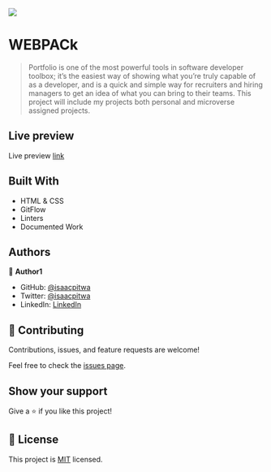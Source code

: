 ![](https://img.shields.io/badge/Microverse-blueviolet)

#  WEBPACk

> Portfolio is one of the most powerful tools in  software developer toolbox; it’s the easiest way of showing what you’re truly capable of as a developer, and is a quick and simple way for recruiters and hiring managers to get an idea of what you can bring to their teams.
 This project will include my projects both personal and microverse assigned projects.

## Live preview

Live preview [link](https://isaacpitwa.github.io/my-portfolio/)

## Built With

- HTML & CSS
- GitFlow
- Linters
- Documented Work



## Authors

👤 **Author1**

- GitHub: [@isaacpitwa](https://github.com/isaacpitwa)
- Twitter: [@isaacpitwa](https://twitter.com/isaacpitwa)
- LinkedIn: [LinkedIn](https://linkedin.com/in/isaac-pitwa)


## 🤝 Contributing

Contributions, issues, and feature requests are welcome!

Feel free to check the [issues page](../../issues/).

## Show your support

Give a ⭐️ if you like this project!


## 📝 License

This project is [MIT](./MIT.md) licensed.
